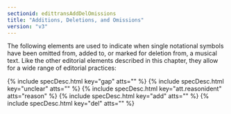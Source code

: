```yaml
---
sectionid: edittransAddDelOmissions
title: "Additions, Deletions, and Omissions"
version: "v3"
---
```




The following elements are used to indicate when single notational symbols have been
omitted
from, added to, or marked for deletion from, a musical text. Like the other editorial
elements
described in this chapter, they allow for a wide range of editorial practices:



{% include specDesc.html key="gap" atts="" %}
{% include specDesc.html key="unclear" atts="" %}
{% include specDesc.html key="att.reasonident" atts="reason" %}
{% include specDesc.html key="add" atts="" %}
{% include specDesc.html key="del" atts="" %}







